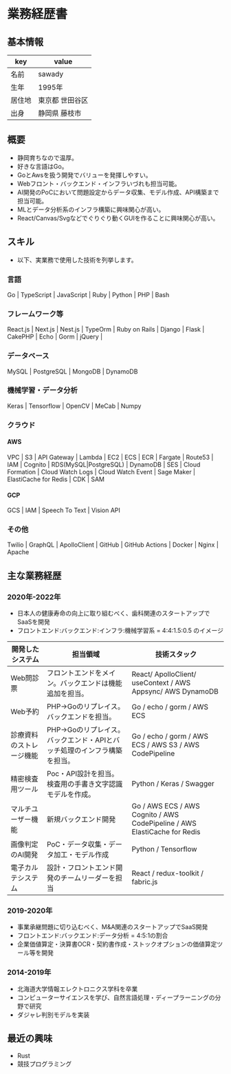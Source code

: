 # 業務経歴書

## 基本情報

|key|value|
|----|----|
|名前|sawady|
|生年|1995年|
|居住地|東京都 世田谷区|
|出身|静岡県 藤枝市|

## 概要

- 静岡育ちなので温厚。
- 好きな言語はGo。
- GoとAwsを扱う開発でバリューを発揮しやすい。
- Webフロント・バックエンド・インフラいづれも担当可能。
- AI開発のPoCにおいて問題設定からデータ収集、モデル作成、API構築まで担当可能。
- MLとデータ分析系のインフラ構築に興味関心が高い。
- React/Canvas/Svgなどでぐりぐり動くGUIを作ることに興味関心が高い。

## スキル
- 以下、実業務で使用した技術を列挙します。

### 言語
Go | TypeScript | JavaScript | Ruby | Python | PHP  | Bash

### フレームワーク等
React.js | Next.js | Nest.js | TypeOrm | Ruby on Rails | Django | Flask | CakePHP | Echo | Gorm | jQuery | 

### データベース
MySQL | PostgreSQL | MongoDB | DynamoDB

### 機械学習・データ分析
Keras | Tensorflow | OpenCV | MeCab | Numpy

### クラウド

#### AWS
VPC | S3 | API Gateway | Lambda | EC2 | ECS | ECR | Fargate | Route53 | IAM | Cognito | RDS(MySQL|PostgreSQL) | DynamoDB | SES | Cloud Formation | Cloud Watch Logs | Cloud Watch Event | Sage Maker | ElastiCache for Redis | CDK | SAM 

#### GCP
GCS | IAM | Speech To Text | Vision API

### その他
Twilio | GraphQL | ApolloClient | GitHub | GitHub Actions | Docker | Nginx | Apache 

## 主な業務経歴

### 2020年-2022年
- 日本人の健康寿命の向上に取り組むべく、歯科関連のスタートアップでSaaSを開発
- フロントエンド:バックエンド:インフラ:機械学習系 = 4:4:1.5:0.5 のイメージ

|開発したシステム|担当領域|技術スタック|
|------------|-------|---------|
| Web問診票 | フロントエンドをメイン。バックエンドは機能追加を担当。| React/ ApolloClient/ useContext / AWS Appsync/ AWS DynamoDB |
| Web予約 | PHP→Goのリプレイス。バックエンドを担当。| Go / echo / gorm / AWS ECS |
| 診療資料のストレージ機能 | PHP→Goのリプレイス。バックエンド・APIとバッチ処理のインフラ構築を担当。 | Go / echo / gorm / AWS ECS / AWS S3 / AWS CodePipeline |
| 精密検査用ツール | Poc・API設計を担当。検査用の手書き文字認識モデルを作成。 | Python / Keras / Swagger |
| マルチユーザー機能 | 新規バックエンド開発 | Go / AWS ECS / AWS Cognito / AWS CodePipeline / AWS ElastiCache for Redis |
| 画像判定のAI開発 | PoC・データ収集・データ加工・モデル作成 | Python / Tensorflow |
| 電子カルテシステム | 設計・フロントエンド開発のチームリーダーを担当 | React / redux-toolkit / fabric.js |

### 2019-2020年
- 事業承継問題に切り込むべく、M&A関連のスタートアップでSaaS開発
- フロントエンド:バックエンド:データ分析 = 4:5:1の割合
- 企業価値算定・決算書OCR・契約書作成・ストックオプションの価値算定ツール等を開発

### 2014-2019年
- 北海道大学情報エレクトロニクス学科を卒業
- コンピューターサイエンスを学び、自然言語処理・ディープラーニングの分野で研究
- ダジャレ判別モデルを実装

## 最近の興味

- Rust
- 競技プログラミング
